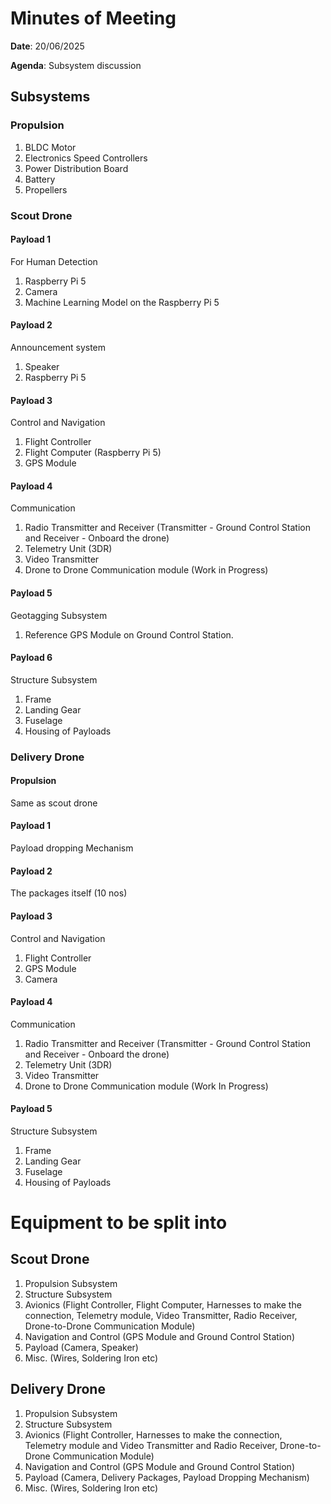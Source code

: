 # Minutes of Meeting

**Date**: 20/06/2025

**Agenda**: Subsystem discussion

## Subsystems 

### Propulsion 

1. BLDC Motor
2. Electronics Speed Controllers
3. Power Distribution Board 
4. Battery
5. Propellers

### Scout Drone 

#### Payload 1 

For Human Detection

1. Raspberry Pi 5 
2. Camera
3. Machine Learning Model on the Raspberry Pi 5

#### Payload 2 

Announcement system 

1. Speaker 
2. Raspberry Pi 5

#### Payload 3 

Control and Navigation

1. Flight Controller
2. Flight Computer (Raspberry Pi 5)
3. GPS Module

#### Payload 4 

Communication 

1. Radio Transmitter and Receiver (Transmitter - Ground Control Station and Receiver - Onboard the drone)
2. Telemetry Unit (3DR)
3. Video Transmitter
4. Drone to Drone Communication module (Work in Progress)

#### Payload 5 

Geotagging Subsystem

1. Reference GPS Module on Ground Control Station.

#### Payload 6 

Structure Subsystem 

1. Frame 
2. Landing Gear 
3. Fuselage
4. Housing of Payloads

### Delivery Drone 

#### Propulsion 

Same as scout drone 

#### Payload 1 
 
Payload dropping Mechanism

#### Payload 2 

The packages itself (10 nos)

#### Payload 3 

Control and Navigation

1. Flight Controller 
2. GPS Module
3. Camera

#### Payload 4

Communication 

1. Radio Transmitter and Receiver (Transmitter - Ground Control Station and Receiver - Onboard the drone)
2. Telemetry Unit (3DR)
3. Video Transmitter
4. Drone to Drone Communication module (Work In Progress)

#### Payload 5

Structure Subsystem 

1. Frame 
2. Landing Gear 
3. Fuselage
4. Housing of Payloads


# Equipment to be split into 

## Scout Drone 

1. Propulsion Subsystem
2. Structure Subsystem
3. Avionics (Flight Controller, Flight Computer, Harnesses to make the connection, Telemetry module, Video Transmitter, Radio Receiver, Drone-to-Drone Communication Module)
4. Navigation and Control (GPS Module and Ground Control Station)
5. Payload (Camera, Speaker)
6. Misc. (Wires, Soldering Iron etc)

## Delivery Drone 

1. Propulsion Subsystem
2. Structure Subsystem
3. Avionics (Flight Controller, Harnesses to make the connection, Telemetry module and Video Transmitter and Radio Receiver, Drone-to-Drone Communication Module)
4. Navigation and Control (GPS Module and Ground Control Station)
5. Payload (Camera, Delivery Packages, Payload Dropping Mechanism)
6. Misc. (Wires, Soldering Iron etc)
